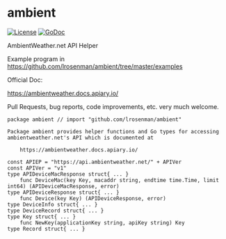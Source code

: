 # ambient
[![License](https://img.shields.io/badge/License-BSD%202--Clause-orange.svg)](https://opensource.org/licenses/BSD-2-Clause)
[![GoDoc](https://godoc.org/github.com/lrosenman/ambient?status.svg)](https://godoc.org/github.com/lrosenman/ambient)

AmbientWeather.net API Helper

Example program in https://github.com/lrosenman/ambient/tree/master/examples

Official Doc:

https://ambientweather.docs.apiary.io/

Pull Requests, bug reports, code improvements, etc. very much welcome.


```
package ambient // import "github.com/lrosenman/ambient"

Package ambient provides helper functions and Go types for accessing
ambientweather.net's API which is documented at

    https://ambientweather.docs.apiary.io/

const APIEP = "https://api.ambientweather.net/" + APIVer
const APIVer = "v1"
type APIDeviceMacResponse struct{ ... }
    func DeviceMac(key Key, macaddr string, endtime time.Time, limit int64) (APIDeviceMacResponse, error)
type APIDeviceResponse struct{ ... }
    func Device(key Key) (APIDeviceResponse, error)
type DeviceInfo struct{ ... }
type DeviceRecord struct{ ... }
type Key struct{ ... }
    func NewKey(applicationKey string, apiKey string) Key
type Record struct{ ... }
```
